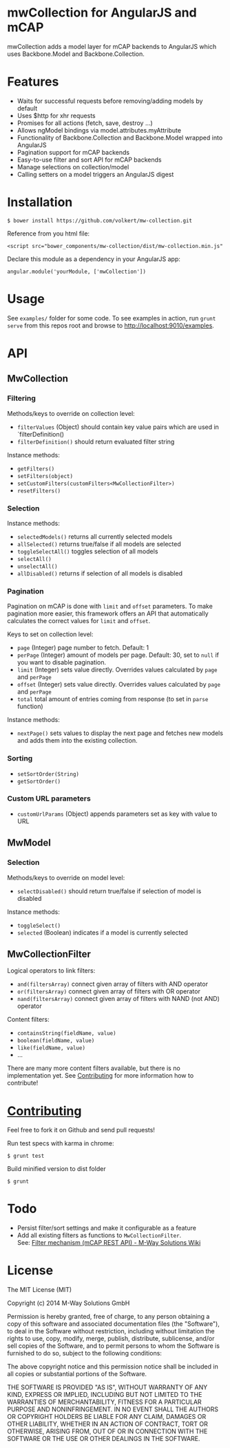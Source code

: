 # mwCollection for AngularJS and mCAP

mwCollection adds a model layer for mCAP backends to AngularJS which uses Backbone.Model and Backbone.Collection. 

# Features
* Waits for successful requests before removing/adding models by default
* Uses $http for xhr requests
* Promises for all actions (fetch, save, destroy ...)
* Allows ngModel bindings via model.attributes.myAttribute
* Functionality of Backbone.Collection and Backbone.Model wrapped into AngularJS
* Pagination support for mCAP backends
* Easy-to-use filter and sort API for mCAP backends
* Manage selections on collection/model 
* Calling setters on a model triggers an AngularJS digest

# Installation
	$ bower install https://github.com/volkert/mw-collection.git
	
Reference from you html file:

	<script src="bower_components/mw-collection/dist/mw-collection.min.js"	
	
Declare this module as a dependency in your AngularJS app:

	angular.module('yourModule, ['mwCollection'])

# Usage

See `examples/` folder for some code. To see examples in action, run `grunt serve` from this repos root and browse to [http://localhost:9010/examples](http://localhost:9010/examples).

# API

## MwCollection

### Filtering

Methods/keys to override on collection level:

* `filterValues` (Object) should contain key value pairs which are used in `filterDefinition()
* `filterDefinition()` should return evaluated filter string

Instance methods:

* `getFilters()`
* `setFilters(object)`
* `setCustomFilters(customFilters<MwCollectionFilter>)`
* `resetFilters()`

### Selection

Instance methods:

* `selectedModels()` returns all currently selected models
* `allSelected()` returns true/false if all models are selected
* `toggleSelectAll()` toggles selection of all models
* `selectAll()`
* `unselectAll()`
* `allDisabled()` returns if selection of all models is disabled

### Pagination

Pagination on mCAP is done with `limit` and `offset` parameters. To make pagination more easier, this framework offers an API that automatically calculates the correct values for `limit` and `offset`. 

Keys to set on collection level:

* `page` (Integer) page number to fetch. Default: 1
* `perPage` (Integer) amount of models per page. Default: 30, set to `null` if you want to disable pagination.
* `limit` (Integer) sets value directly. Overrides values calculated by `page` and `perPage`
* `offset` (Integer) sets value directly. Overrides values calculated by `page` and `perPage`
* `total` total amount of entries coming from response (to set in `parse` function)

Instance methods:

* `nextPage()` sets values to display the next page and fetches new models and adds them into the existing collection.


### Sorting

* `setSortOrder(String)` 
* `getSortOrder()`

### Custom URL parameters

* `customUrlParams` (Object) appends parameters set as key with value to URL

## MwModel

### Selection

Methods/keys to override on model level:

* `selectDisabled()` should return true/false if selection of model is disabled

Instance methods:

* `toggleSelect()`
* `selected` (Boolean) indicates if a model is currently selected 

## MwCollectionFilter

Logical operators to link filters:

* `and(filtersArray)` connect given array of filters with AND operator
* `or(filtersArray)` connect given array of filters with OR operator
* `nand(filtersArray)` connect given array of filters with NAND (not AND) operator

Content filters:

* `containsString(fieldName, value)`
* `boolean(fieldName, value)`
* `like(fieldName, value)`
* ...

There are many more content filters available, but there is no implementation yet. See [Contributing](#contributing) for more information how to contribute!


# [Contributing](id:contributing)
Feel free to fork it on Github and send pull requests!

Run test specs with karma in chrome:

	$ grunt test 

Build minified version to dist folder

	$ grunt

# Todo
* Persist filter/sort settings and make it configurable as a feature
* Add all existing filters as functions to `MwCollectionFilter`. <br/>
  See: [Filter mechanism (mCAP REST API) - M-Way Solutions Wiki](https://wiki.mwaysolutions.com/confluence/display/mCAPTECH/mCAP+REST+API#mCAPRESTAPI-Filtermechanism)
	
# License

The MIT License (MIT)

Copyright (c) 2014 M-Way Solutions GmbH

Permission is hereby granted, free of charge, to any person obtaining a copy
of this software and associated documentation files (the "Software"), to deal
in the Software without restriction, including without limitation the rights
to use, copy, modify, merge, publish, distribute, sublicense, and/or sell
copies of the Software, and to permit persons to whom the Software is
furnished to do so, subject to the following conditions:

The above copyright notice and this permission notice shall be included in
all copies or substantial portions of the Software.

THE SOFTWARE IS PROVIDED "AS IS", WITHOUT WARRANTY OF ANY KIND, EXPRESS OR
IMPLIED, INCLUDING BUT NOT LIMITED TO THE WARRANTIES OF MERCHANTABILITY,
FITNESS FOR A PARTICULAR PURPOSE AND NONINFRINGEMENT. IN NO EVENT SHALL THE
AUTHORS OR COPYRIGHT HOLDERS BE LIABLE FOR ANY CLAIM, DAMAGES OR OTHER
LIABILITY, WHETHER IN AN ACTION OF CONTRACT, TORT OR OTHERWISE, ARISING FROM,
OUT OF OR IN CONNECTION WITH THE SOFTWARE OR THE USE OR OTHER DEALINGS IN
THE SOFTWARE.
